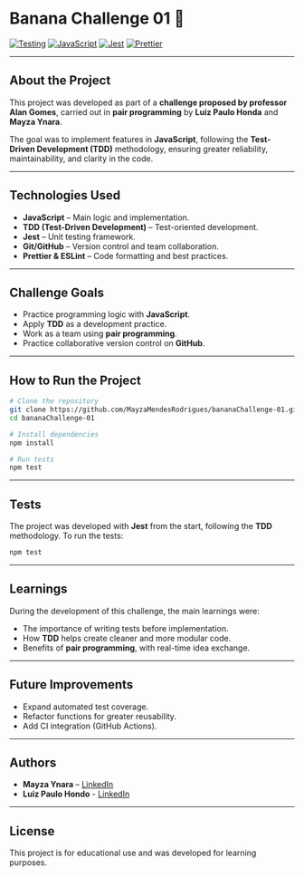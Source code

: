 # Banana Challenge 01 🍌

[![Testing](https://img.shields.io/badge/Testing-TDD-blue)](https://en.wikipedia.org/wiki/Test-driven_development)
[![JavaScript](https://img.shields.io/badge/JavaScript-F7DF1E?logo=javascript\&logoColor=black)](https://developer.mozilla.org/en-US/docs/Web/JavaScript)
[![Jest](https://img.shields.io/badge/Jest-C21325?logo=jest\&logoColor=white)](https://jestjs.io/)
[![Prettier](https://img.shields.io/badge/Prettier-F7B93E?logo=prettier\&logoColor=white)](https://prettier.io/)

---

## About the Project

This project was developed as part of a **challenge proposed by professor Alan Gomes**, carried out in **pair programming** by **Luiz Paulo Honda** and **Mayza Ynara**.

The goal was to implement features in **JavaScript**, following the **Test-Driven Development (TDD)** methodology, ensuring greater reliability, maintainability, and clarity in the code.

---

## Technologies Used

* **JavaScript** – Main logic and implementation.
* **TDD (Test-Driven Development)** – Test-oriented development.
* **Jest** – Unit testing framework.
* **Git/GitHub** – Version control and team collaboration.
* **Prettier & ESLint** – Code formatting and best practices.

---

## Challenge Goals

* Practice programming logic with **JavaScript**.
* Apply **TDD** as a development practice.
* Work as a team using **pair programming**.
* Practice collaborative version control on **GitHub**.

---

## How to Run the Project

```bash
# Clone the repository
git clone https://github.com/MayzaMendesRodrigues/bananaChallenge-01.git
cd bananaChallenge-01

# Install dependencies
npm install

# Run tests
npm test
```

---

## Tests

The project was developed with **Jest** from the start, following the **TDD** methodology.
To run the tests:

```bash
npm test
```

---

## Learnings

During the development of this challenge, the main learnings were:

* The importance of writing tests before implementation.
* How **TDD** helps create cleaner and more modular code.
* Benefits of **pair programming**, with real-time idea exchange.

---

## Future Improvements

* Expand automated test coverage.
* Refactor functions for greater reusability.
* Add CI integration (GitHub Actions).

---

## Authors

* **Mayza Ynara** – [LinkedIn](https://linkedin.com/in/mayza-ynara-mendes-rodrigues)
* **Luiz Paulo Hondo** - [LinkedIn](https://www.linkedin.com/in/luiz-hondo-93bb6112a/)

---

## License

This project is for educational use and was developed for learning purposes.




